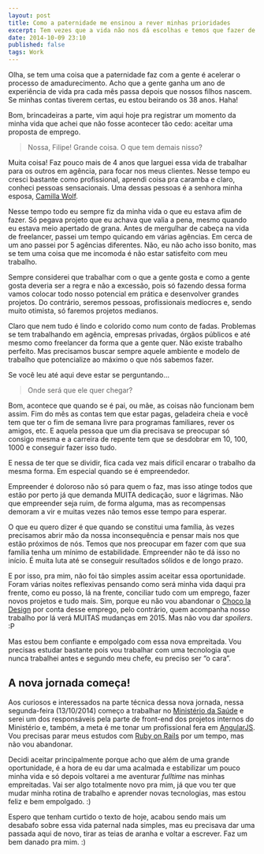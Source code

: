 ```yaml
---
layout: post
title: Como a paternidade me ensinou a rever minhas prioridades
excerpt: Tem vezes que a vida não nos dá escolhas e temos que fazer de tudo para que a cada tomada de decisão seja uma nova oportunidade de crescimento em busca de uma vida mais equilibrada para nós e nossa família.
date: 2014-10-09 23:10
published: false
tags: Work
---
```

Olha, se tem uma coisa que a paternidade faz com a gente é acelerar o processo de amadurecimento. Acho que a gente ganha um ano de experiência de vida pra cada mês passa depois que nossos filhos nascem. Se minhas contas tiverem certas, eu estou beirando os 38 anos. Haha!

Bom, brincadeiras a parte, vim aqui hoje pra registrar um momento da minha vida que achei que não fosse acontecer tão cedo: aceitar uma proposta de emprego.

> Nossa, Filipe! Grande coisa. O que tem demais nisso?

Muita coisa! Faz pouco mais de 4 anos que larguei essa vida de trabalhar para os outros em agência, para focar nos meus clientes. Nesse tempo eu cresci bastante como profissional, aprendi coisa pra caramba e claro, conheci pessoas sensacionais. Uma dessas pessoas é a senhora minha esposa, <a href="http://twitter.com/camilla_wolf" title="Camilla Wolf no Twitter" target="_blank" rel="nofollow">Camilla Wolf</a>. <i class="fa fa-heart text-color--alert"></i>

Nesse tempo todo eu sempre fiz da minha vida o que eu estava afim de fazer. Só pegava projeto que eu achava que valia a pena, mesmo quando eu estava meio apertado de grana. Antes de mergulhar de cabeça na vida de freelancer, passei um tempo quicando em várias agências. Em cerca de um ano passei por 5 agências diferentes. Não, eu não acho isso bonito, mas se tem uma coisa que me incomoda é não estar satisfeito com meu trabalho.

Sempre considerei que trabalhar com o que a gente gosta e como a gente gosta deveria ser a regra e não a excessão, pois só fazendo dessa forma vamos colocar todo nosso potencial em prática e desenvolver grandes projetos. Do contrário, seremos pessoas, profissionais medíocres e, sendo muito otimista, só faremos projetos medianos.

Claro que nem tudo é lindo e colorido como num conto de fadas. Problemas se tem trabalhando em agência, empresas privadas, órgãos públicos e até mesmo como freelancer da forma que a gente quer. Não existe trabalho perfeito. Mas precisamos buscar sempre aquele ambiente e modelo de trabalho que potencialize ao máximo o que nós sabemos fazer.

Se você leu até aqui deve estar se perguntando&#8230;

> Onde será que ele quer chegar?

Bom, acontece que quando se é pai, ou mãe, as coisas não funcionam bem assim. Fim do mês as contas tem que estar pagas, geladeira cheia e você tem que ter o fim de semana livre para programas familiares, rever os amigos, etc. E aquela pessoa que um dia precisava se preocupar só consigo mesma e a carreira de repente tem que se desdobrar em 10, 100, 1000 e conseguir fazer isso tudo.

E nessa de ter que se dividir, fica cada vez mais difícil encarar o trabalho da mesma forma. Em especial quando se é empreendedor.

Empreender é doloroso não só para quem o faz, mas isso atinge todos que estão por perto já que demanda MUITA dedicação, suor e lágrimas. Não que empreender seja ruim, de forma alguma, mas as recompensas demoram a vir e muitas vezes não temos esse tempo para esperar.

O que eu quero dizer é que quando se constitui uma família, às vezes precisamos abrir mão da nossa inconsequência e pensar mais nos que estão próximos de nós. Temos que nos preocupar em fazer com que sua família tenha um mínimo de estabilidade. Empreender não te dá isso no início. É muita luta até se conseguir resultados sólidos e de longo prazo.

E por isso, pra mim, não foi tão simples assim aceitar essa oportunidade. Foram várias noites reflexivas pensando como será minha vida daqui pra frente, como eu posso, lá na frente, conciliar tudo com um emprego, fazer novos projetos e tudo mais. Sim, porque eu não vou abandonar o <a href="http://chocoladesign.com" title="Choco la Design | Design é como chocolate, deixa tudo mais gostoso." target="_blank" rel="bookmark">Choco la Design</a> por conta desse emprego, pelo contrário, quem acompanha nosso trabalho por lá verá MUITAS mudanças em 2015. Mas não vou dar *spoilers*. :P

Mas estou bem confiante e empolgado com essa nova empreitada. Vou precisas estudar bastante pois vou trabalhar com uma tecnologia que nunca trabalhei antes e segundo meu chefe, eu preciso ser &#8220;o cara&#8221;.

<h2>A nova jornada começa!</h2>

Aos curiosos e interessados na parte técnica dessa nova jornada, nessa segunda-feira (13/10/2014) começo a trabalhar no <a href="http://portalsaude.saude.gov.br/" title="AngularJS — Superheroic JavaScript MVW Framework" target="_blank" rel="nofollow">Ministério da Saúde</a> e serei um dos responsáveis pela parte de front-end dos projetos internos do Ministério e, também, a meta é me tonar um profissional fera em <a href="https://angularjs.org/" title="AngularJS" target="_blank" rel="nofollow">AngularJS</a>. Vou precisas parar meus estudos com <a href="http://www.rubyonrails.com.br/" title="Ruby on Rails" target="_blank" rel="nofollow">Ruby on Rails</a> por um tempo, mas não vou abandonar.

Decidi aceitar principalmente porque acho que além de uma grande oportunidade, é a hora de eu dar uma acalmada e estabilizar um pouco minha vida e só depois voltarei a me aventurar *fulltime* nas minhas empreitadas. Vai ser algo totalmente novo pra mim, já que vou ter que mudar minha rotina de trabalho e aprender novas tecnologias, mas estou feliz e bem empolgado. :)

Espero que tenham curtido o texto de hoje, acabou sendo mais um desabafo sobre essa vida paternal nada simples, mas eu precisava dar uma passada aqui de novo, tirar as teias de aranha e voltar a escrever. Faz um bem danado pra mim. :)
